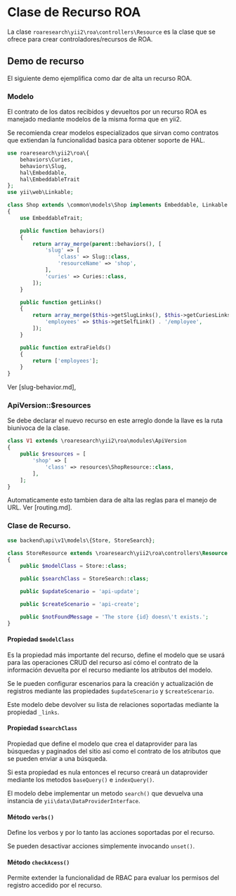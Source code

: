 Clase de Recurso ROA
====================

La clase `roaresearch\yii2\roa\controllers\Resource` es la clase que se ofrece
para crear controladores/recursos de ROA.

Demo de recurso
---------------

El siguiente demo ejemplifica como dar de alta un recurso ROA.

### Modelo

El contrato de los datos recibidos y devueltos por un recurso ROA es manejado
mediante modelos de la misma forma que en yii2.

Se recomienda crear modelos especializados que sirvan como contratos que
extiendan la funcionalidad basica para obtener soporte de HAL.

```php
use roaresearch\yii2\roa\{
    behaviors\Curies,
    behaviors\Slug,
    hal\Embeddable,
    hal\EmbeddableTrait
};
use yii\web\Linkable;

class Shop extends \common\models\Shop implements Embeddable, Linkable
{
    use EmbeddableTrait;

    public function behaviors()
    {
        return array_merge(parent::behaviors(), [
            'slug' => [
                'class' => Slug::class,
                'resourceName' => 'shop',
            ],
            'curies' => Curies::class,
        ]);
    }

    public function getLinks()
    {
        return array_merge($this->getSlugLinks(), $this->getCuriesLinks(), [
            'employees' => $this->getSelfLink() . '/employee',
        ]);
    }

    public function extraFields()
    {
        return ['employees'];
    }
}
```

Ver [slug-behavior.md],

### ApiVersion::$resources

Se debe declarar el nuevo recurso en este arreglo donde la llave es la ruta
biunivoca de la clase.

```php
class V1 extends \roaresearch\yii2\roa\modules\ApiVersion
{
    public $resources = [
        'shop' => [
            'class' => resources\ShopResource::class,
        ],
    ];
}
```

Automaticamente esto tambien dara de alta las reglas para el manejo de URL.
Ver [routing.md].

### Clase de Recurso.

```php
use backend\api\v1\models\{Store, StoreSearch};

class StoreResource extends \roaresearch\yii2\roa\controllers\Resource
{
    public $modelClass = Store::class;

    public $searchClass = StoreSearch::class;

    public $updateScenario = 'api-update';

    public $createScenario = 'api-create';

    public $notFoundMessage = 'The store {id} doesn\'t exists.';
}
```

#### Propiedad `$modelClass`

Es la propiedad más importante del recurso, define el modelo que se usará para
las operaciones CRUD del recurso así cómo el contrato de la información
devuelta por el recurso mediante los atributos del modelo.

Se le pueden configurar escenarios para la creación y actualización de registros
mediante las propiedades `$updateScenario` y `$createScenario`.

Este modelo debe devolver su lista de relaciones soportadas mediante la
propiedad `_links`.

#### Propiedad `$searchClass`

Propiedad que define el modelo que crea el dataprovider para las búsquedas y
paginados del sitio así como el contrato de los atributos que se pueden enviar
a una búsqueda.

Si esta propiedad es nula entonces el recurso creará un dataprovider mediante
los metodos `baseQuery()` e `indexQuery()`.

El modelo debe implementar un metodo `search()` que devuelva una instancia de
`yii\data\DataProviderInterface`.

#### Método `verbs()`

Define los verbos y por lo tanto las acciones soportadas por el recurso.

Se pueden desactivar acciones simplemente invocando `unset()`.

#### Método `checkAcess()`

Permite extender la funcionalidad de RBAC para evaluar los permisos del registro
accedido por el recurso.
